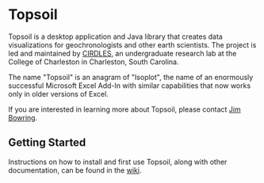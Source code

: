 Topsoil
=======

Topsoil is a desktop application and Java library that creates data
visualizations for geochronologists and other earth scientists. The project is
led and maintained by [CIRDLES](http://cirdles.org), an undergraduate research
lab at the College of Charleston in Charleston, South Carolina.

The name "Topsoil" is an anagram of "Isoplot", the name of an enormously
successful Microsoft Excel Add-In with similar capabilities that now works
only in older versions of Excel.

If you are interested in learning more about Topsoil, please contact
[Jim Bowring](mailto://bowringj@cofc.edu).

Getting Started
---------------

Instructions on how to install and first use Topsoil, along with other
documentation, can be found in the
[wiki](https://github.com/CIRDLES/topsoil/wiki).
